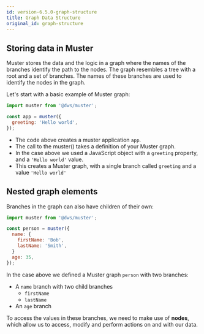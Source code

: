 ```yaml
---
id: version-6.5.0-graph-structure
title: Graph Data Structure
original_id: graph-structure
---
```


## Storing data in Muster
Muster stores the data and the logic in a graph where the names of the branches identify the path to the nodes. The graph resembles a tree with a root and a set of branches. The names of these branches are used to identify the nodes in the graph.

Let's start with a basic example of Muster graph:
```javascript
import muster from '@dws/muster';

const app = muster({
  greeting: 'Hello world',
});
```

- The code above creates a muster application `app`.
- The call to the muster() takes a definition of your Muster graph.
- In the case above we used a JavaScript object with a `greeting` property, and a `'Hello world'` value.
- This creates a Muster graph, with a single branch called `greeting` and a value `'Hello world'`

## Nested graph elements
Branches in the graph can also have children of their own:
```javascript
import muster from '@dws/muster';

const person = muster({
  name: {
    firstName: 'Bob',
    lastName: 'Smith',
  }
  age: 35,
});
```
In the case above we defined a Muster graph `person` with two branches:
- A `name` branch with two child branches
  * `firstName`
  * `lastName`
- An `age` branch

To access the values in these branches, we need to make use of **nodes**, which allow us to access, modify and perform actions on and with our data.
